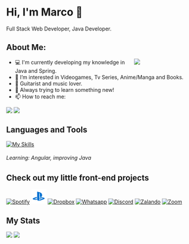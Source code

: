 Hi, I'm Marco :wave:
===================

Full Stack Web Developer, Java Developer.

About Me:
----

<img align="right" width="32%" src="https://i.ibb.co/RPyk60b/coding-image.png">

- :computer: I'm currently developing my knowledge in Java and Spring.
- 👀 I’m interested in Videogames, Tv Series, Anime/Manga and Books.
- :guitar: Guitarist and music lover.
- :telescope: Always trying to learn something new!
- 📫 How to reach me:

<a href="https://www.linkedin.com/in/marco-cafasso/" /><img src="https://img.shields.io/badge/LinkedIn-0077B5?style=for-the-badge&logo=linkedin&logoColor=white" /><a/>
<a href="mailto:marcocafassog@gmail.com" /><img src="https://img.shields.io/badge/Gmail-D14836?style=for-the-badge&logo=gmail&logoColor=white" /><a/>


Languages and Tools
------

[![My Skills](https://skills.thijs.gg/icons?i=html,css,scss,bootstrap,js,vue,mysql,php,laravel,java,spring,tailwind)](https://skills.thijs.gg)

###### Learning: Angular, improving Java

Check out my little front-end projects
------

<div>
<a href="https://markcaf.github.io/html-css-spotifyweb/"><img src="https://upload.wikimedia.org/wikipedia/commons/thumb/1/19/Spotify_logo_without_text.svg/2048px-Spotify_logo_without_text.svg.png"  title="Spotify" alt="Spotify" width="40" height="40"/></a>
<a href="https://markcaf.github.io/htmlcss-playstation/"><img src="https://github.com/ErJump/htmlcss-playstation/blob/main/img/play_logo.svg"  title="PlayStation" alt="PlayStation" width="40" height="40"/></a>
<a href="https://markcaf.github.io/htmlcss-dropbox/"><img src="https://aem.dropbox.com/cms/content/dam/dropbox/www/en-us/branding/app-dropbox-android@2x.png"  title="Dropbox" alt="Dropbox" width="40" height="40"/></a>
<a href="https://markcaf.github.io/vue-boolzapp/"><img src="https://upload.wikimedia.org/wikipedia/commons/thumb/6/6b/WhatsApp.svg/2044px-WhatsApp.svg.png"  title="Whatsapp" alt="Whatsapp" width="40" height="40"/></a>
<a href="https://markcaf.github.io/htmlcss-discord/"><img src="https://assets-global.website-files.com/6257adef93867e50d84d30e2/636e0a69f118df70ad7828d4_icon_clyde_blurple_RGB.svg"  title="Discord" alt="Discord" width="40" height="40"/></a>
<a href="https://markcaf.github.io/html-css-boolando/"><img src="https://avatars.githubusercontent.com/u/1564818?s=200&v=4" title="Zalando" alt="Zalando" width="40" height="40"/></a>
<a href="https://markcaf.github.io/html-css-zoom/"><img src="https://www.freepnglogos.com/uploads/zoom-logo-png/zoom-logo-video-icon-in-circle-7.png" title="Zoom" alt="Zoom" width="40" height="40"/></a>
</div>

My Stats
--------
<img width="450" src="https://github-readme-stats.vercel.app/api?username=markcaf&show_icons=true&theme=radical"> 
<img width="450" src="https://github-readme-stats.vercel.app/api/top-langs/?username=markcaf&layout=compact&theme=radical"/>
